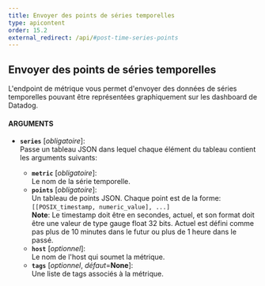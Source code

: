 ```yaml
---
title: Envoyer des points de séries temporelles
type: apicontent
order: 15.2
external_redirect: /api/#post-time-series-points
---
```


## Envoyer des points de séries temporelles
L'endpoint de métrique vous permet d'envoyer des données de séries temporelles pouvant être représentées graphiquement sur les dashboard de Datadog.

#### ARGUMENTS

* **`series`** [*obligatoire*]:  
    Passe un tableau JSON dans lequel chaque élément du tableau contient les arguments suivants:

    * **`metric`** [*obligatoire*]:  
        Le nom de la série temporelle.
    * **`points`** [*obligatoire*]:  
        Un tableau de points JSON. Chaque point est de la forme:
        `[[POSIX_timestamp, numeric_value], ...]`  
        **Note**: Le timestamp doit être en secondes, actuel, et son format doit être une valeur de type gauge float 32 bits.
        Actuel est défini comme pas plus de 10 minutes dans le futur ou plus de 1 heure dans le passé.
    * **`host`** [*optionnel*]:  
        Le nom de l'host qui soumet la métrique.
    * **`tags`** [*optionnel*, *défaut*=**None**]:  
        Une liste de tags associés à la métrique.